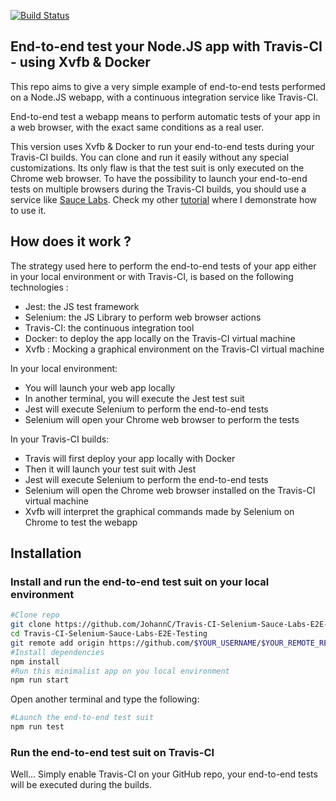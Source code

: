 [![Build Status](https://travis-ci.org/JohannC/Travis-CI-Selenium-Xvfb-E2E-Testing.svg?branch=master)](https://travis-ci.org/JohannC/Travis-CI-Selenium-Xvfb-E2E-Testing)

## End-to-end test your Node.JS app with Travis-CI - using Xvfb & Docker

This repo aims to give a very simple example of end-to-end tests performed on a Node.JS webapp, with a continuous integration service like Travis-CI.

End-to-end test a webapp means to perform automatic tests of your app in a web browser, with the exact same conditions as a real user.

This version uses Xvfb & Docker to run your end-to-end tests during your Travis-CI builds. You can clone and run it easily without any special customizations. Its only flaw is that the test suit is only executed on the Chrome web browser. To have the possibility to launch your end-to-end tests on multiple browsers during the Travis-CI builds, you should use a service like [Sauce Labs](https://saucelabs.com). Check my other [tutorial](https://github.com/JohannC/Travis-CI-Selenium-Sauce-Labs-E2E-Testing) where I demonstrate how to use it.

## How does it work ?
The strategy used here to perform the end-to-end tests of your app either in your local environment or with Travis-CI, is based on the following technologies :
* Jest: the JS test framework 
* Selenium: the JS Library to perform web browser actions
* Travis-CI: the continuous integration tool
* Docker: to deploy the app locally on the Travis-CI virtual machine
* Xvfb : Mocking a graphical environment on the Travis-CI virtual machine

In your local environment:
* You will launch your web app locally
* In another terminal, you will execute the Jest test suit
* Jest will execute Selenium to perform the end-to-end tests
* Selenium will open your Chrome web browser to perform the tests

In your Travis-CI builds:
* Travis will first deploy your app locally with Docker
* Then it will launch your test suit with Jest
* Jest will execute Selenium to perform the end-to-end tests
* Selenium will open the Chrome web browser installed on the Travis-CI virtual machine
* Xvfb will interpret the graphical commands made by Selenium on Chrome to test the webapp

## Installation

### Install and run the end-to-end test suit on your local environment  
```bash
#Clone repo
git clone https://github.com/JohannC/Travis-CI-Selenium-Sauce-Labs-E2E-Testing.git
cd Travis-CI-Selenium-Sauce-Labs-E2E-Testing
git remote add origin https://github.com/$YOUR_USERNAME/$YOUR_REMOTE_REPO.git
#Install dependencies
npm install
#Run this minimalist app on you local environment
npm run start
```
Open another terminal and type the following:
```bash
#Launch the end-to-end test suit
npm run test
```

### Run the end-to-end test suit on Travis-CI
Well... Simply enable Travis-CI on your GitHub repo, your end-to-end tests will be executed during the builds.
